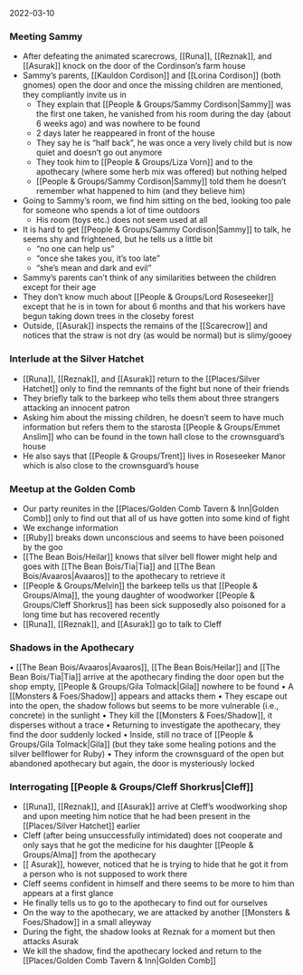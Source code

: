 2022-03-10

### Meeting Sammy
- After defeating the animated scarecrows, [[Runa]], [[Reznak]], and [[Asurak]] knock on the door of the Cordinson’s farm house
- Sammy’s parents, [[Kauldon Cordison]] and [[Lorina Cordison]] (both gnomes) open the door and once the missing children are mentioned, they compliantly invite us in
	- They explain that [[People & Groups/Sammy Cordison|Sammy]] was the first one taken, he vanished from his room during the day (about 6 weeks ago) and was nowhere to be found
	- 2 days later he reappeared in front of the house
	- They say he is “half back”, he was once a very lively child but is now quiet and doesn’t go out anymore
	- They took him to [[People & Groups/Liza Vorn]] and to the apothecary (where some herb mix was offered) but nothing helped
	- [[People & Groups/Sammy Cordison|Sammy]] told them he doesn’t remember what happened to him (and they believe him)
- Going to Sammy’s room, we find him sitting on the bed, looking too pale for someone who spends a lot of time outdoors
	- His room (toys etc.) does not seem used at all
- It is hard to get [[People & Groups/Sammy Cordison|Sammy]] to talk, he seems shy and frightened, but he tells us a little bit
	- “no one can help us”
	- “once she takes you, it’s too late”
	- “she’s mean and dark and evil”
- Sammy’s parents can’t think of any similarities between the children except for their age
- They don’t know much about [[People & Groups/Lord Roseseeker]] except that he is in town for about 6 months and that his workers have begun taking down trees in the closeby forest
- Outside, [[Asurak]] inspects the remains of the [[Scarecrow]] and notices that the straw is not dry (as would be normal) but is slimy/gooey

### Interlude at the Silver Hatchet
- [[Runa]], [[Reznak]], and [[Asurak]] return to the [[Places/Silver Hatchet]] only to find the remnants of the fight but none of their friends
- They briefly talk to the barkeep who tells them about three strangers attacking an innocent patron
- Asking him about the missing children, he doesn’t seem to have much information but refers them to the starosta [[People & Groups/Emmet Anslim]] who can be found in the town hall close to the crownsguard’s house
- He also says that [[People & Groups/Trent]] lives in Roseseeker Manor which is also close to the crownsguard’s house

### Meetup at the Golden Comb
- Our party reunites in the [[Places/Golden Comb Tavern & Inn|Golden Comb]] only to find out that all of us have gotten into some kind of fight
- We exchange information
- [[Ruby]] breaks down unconscious and seems to have been poisoned by the goo
- [[The Bean Bois/Heilar]] knows that silver bell flower might help and goes with [[The Bean Bois/Tia|Tia]] and [[The Bean Bois/Avaaros|Avaaros]] to the apothecary to retrieve it
- [[People & Groups/Melvin]] the barkeep tells us that [[People & Groups/Alma]], the young daughter of woodworker [[People & Groups/Cleff Shorkrus]] has been sick supposedly also poisoned for a long time but has recovered recently
- [[Runa]], [[Reznak]], and [[Asurak]] go to talk to Cleff

### Shadows in the Apothecary
•	[[The Bean Bois/Avaaros|Avaaros]], [[The Bean Bois/Heilar]] and [[The Bean Bois/Tia|Tia]] arrive at the apothecary finding the door open but the shop empty, [[People & Groups/Gila Tolmack|Gila]] nowhere to be found
•	A [[Monsters & Foes/Shadow]] appears and attacks them
•	They escape out into the open, the shadow follows but seems to be more vulnerable (i.e., concrete) in the sunlight
•	They kill the [[Monsters & Foes/Shadow]], it disperses without a trace
•	Returning to investigate the apothecary, they find the door suddenly locked
•	Inside, still no trace of [[People & Groups/Gila Tolmack|Gila]] (but they take some healing potions and the silver bellflower for Ruby)
•	They inform the crownsguard of the open but abandoned apothecary but again, the door is mysteriously locked

### Interrogating [[People & Groups/Cleff Shorkrus|Cleff]]
- [[Runa]], [[Reznak]], and [[Asurak]] arrive at Cleff’s woodworking shop and upon meeting him notice that he had been present in the [[Places/Silver Hatchet]] earlier
- Cleff (after being unsuccessfully intimidated) does not cooperate and only says that he got the medicine for his daughter [[People & Groups/Alma]] from the apothecary
- [[ Asurak]], however, noticed that he is trying to hide that he got it from a person who is not supposed to work there
- Cleff seems confident in himself and there seems to be more to him than appears at a first glance
- He finally tells us to go to the apothecary to find out for ourselves
- On the way to the apothecary, we are attacked by another [[Monsters & Foes/Shadow]] in a small alleyway
- During the fight, the shadow looks at Reznak for a moment but then attacks Asurak
- We kill the shadow, find the apothecary locked and return to the [[Places/Golden Comb Tavern & Inn|Golden Comb]]

